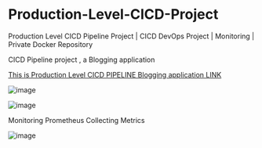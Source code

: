 # Production-Level-CICD-Project
Production Level CICD Pipeline Project | CICD DevOps Project | Monitoring | Private Docker Repository


CICD Pipeline project , a Blogging application </br>

<a href="http://acaee1d911a1b441a8e48ebef27e7fd0-159198251.ap-south-1.elb.amazonaws.com/"> This is Production Level CICD PIPELINE Blogging application LINK </a>


![image](https://github.com/user-attachments/assets/b44e138d-d646-4b11-923a-872ac3cb401e)

![image](https://github.com/user-attachments/assets/cbe525c7-23ca-47cc-be8a-841ac3a9e2cc)

Monitoring Prometheus Collecting Metrics

![image](https://github.com/user-attachments/assets/d60d6cdd-4671-482b-ace0-199923e5f3d1)


